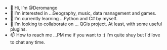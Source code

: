 - 👋 Hi, I’m @Deromango
- 👀 I’m interested in ...Geography, music, data management and games.
- 🌱 I’m currently learning ...Python and C# by myself. 
- 💞️ I’m looking to collaborate on ... QGis project. At least, with some useful plugins.
- 📫 How to reach me ...PM me if you want to :) I'm quite shuy but I'd love to chat any time.

<!---
Deromango/Deromango is a ✨ special ✨ repository because its `README.md` (this file) appears on your GitHub profile.
You can click the Preview link to take a look at your changes.
--->
